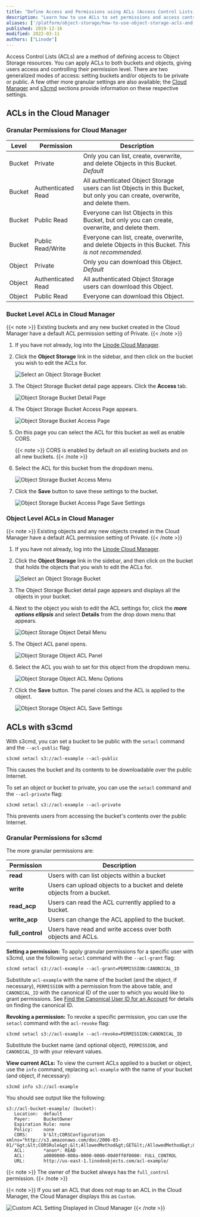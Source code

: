 ```yaml
---
title: "Define Access and Permissions using ACLs (Access Control Lists)"
description: "Learn how to use ACLs to set permissions and access controls within Object Storage"
aliases: ['/platform/object-storage/how-to-use-object-storage-acls-and-bucket-policies/', '/guides/how-to-use-object-storage-acls-and-bucket-policies/']
published: 2019-12-16
modified: 2022-03-11
authors: ["Linode"]
---
```


Access Control Lists (ACLs) are a method of defining access to Object Storage resources. You can apply ACLs to both buckets and objects, giving users access and controlling their permission level. There are two generalized modes of access: setting buckets and/or objects to be private or public. A few other more granular settings are also available; the [Cloud Manager](#granular-permissions-for-cloud-manager) and [s3cmd](#granular-permissions-for-s3cmd) sections provide information on these respective settings.

## ACLs in the Cloud Manager

### Granular Permissions for Cloud Manager

| Level | Permission | Description |
| ----- | ---------- | ----------- |
| Bucket | Private | Only you can list, create, overwrite, and delete Objects in this Bucket. *Default* |
| Bucket | Authenticated Read | All authenticated Object Storage users can list Objects in this Bucket, but only you can create, overwrite, and delete them. |
| Bucket | Public Read | Everyone can list Objects in this Bucket, but only you can create, overwrite, and delete them. |
| Bucket | Public Read/Write | Everyone can list, create, overwrite, and delete Objects in this Bucket. *This is not recommended.* |
| Object | Private | Only you can download this Object. *Default* |
| Object | Authenticated Read | All authenticated Object Storage users can download this Object. |
| Object | Public Read | Everyone can download this Object. |

### Bucket Level ACLs in Cloud Manager

{{< note >}}
Existing buckets and any new bucket created in the Cloud Manager have a default ACL permission setting of Private.
{{< /note >}}

1.  If you have not already, log into the [Linode Cloud Manager](https://cloud.linode.com).

1.  Click the **Object Storage** link in the sidebar, and then click on the bucket you wish to edit the ACLs for.

    ![Select an Object Storage Bucket](acl-select-bucket.png "Select an Object Storage Bucket")

1.  The Object Storage Bucket detail page appears. Click the **Access** tab.

    ![Object Storage Bucket Detail Page](acl-bucket-detail-page.png "Object Storage Bucket Detail Page")

1.  The Object Storage Bucket Access Page appears.

    ![Object Storage Bucket Access Page](acl-bucket-access-page.png "Object Storage Bucket Access Page")

1.  On this page you can select the ACL for this bucket as well as enable CORS.

    {{< note >}}
    CORS is enabled by default on all existing buckets and on all new buckets.
    {{< /note >}}

1.  Select the ACL for this bucket from the dropdown menu.

    ![Object Storage Bucket Access Menu](acl-bucket-access-menu.png "Object Storage Bucket Access Menu")

1.  Click the **Save** button to save these settings to the bucket.

    ![Object Storage Bucket Access Page Save Settings](acl-bucket-access-save.png "Object Storage Bucket Access Page Save Settings")

### Object Level ACLs in Cloud Manager

{{< note >}}
Existing objects and any new objects created in the Cloud Manager have a default ACL permission setting of Private.
{{< /note >}}

1.  If you have not already, log into the [Linode Cloud Manager](https://cloud.linode.com).

1.  Click the **Object Storage** link in the sidebar, and then click on the bucket that holds the objects that you wish to edit the ACLs for.

    ![Select an Object Storage Bucket](acl-select-bucket.png "Select an Object Storage Bucket")

1.  The Object Storage Bucket detail page appears and displays all the objects in your bucket.

1.  Next to the object you wish to edit the ACL settings for, click the ***more options ellipsis*** and select **Details** from the drop down menu that appears.

    ![Object Storage Object Detail Menu](acl-object-detail-select-menu.png "Object Storage Object Detail Menu")

1.  The Object ACL panel opens.

    ![Object Storage Object ACL Panel](acl-object-panel.png "Object Storage Object ACL Panel")

1.  Select the ACL you wish to set for this object from the dropdown menu.

    ![Object Storage Object ACL Menu Options](acl-object-menu-options.png "Object Storage Object ACL Menu Options")

1.  Click the **Save** button. The panel closes and the ACL is applied to the object.

    ![Object Storage Object ACL Save Settings](acl-object-panel-save.png "Object Storage Object ACL Save Settings")

## ACLs with s3cmd

With s3cmd, you can set a bucket to be public with the `setacl` command and the `--acl-public` flag:

    s3cmd setacl s3://acl-example --acl-public

This causes the bucket and its contents to be downloadable over the public Internet.

To set an object or bucket to private, you can use the `setacl` command and the `--acl-private` flag:

    s3cmd setacl s3://acl-example --acl-private

This prevents users from accessing the bucket's contents over the public Internet.

### Granular Permissions for s3cmd

The more granular permissions are:

|Permission|Description|
|-----|-----------|
|**read**| Users with can list objects within a bucket|
|**write**| Users can upload objects to a bucket and delete objects from a bucket.|
|**read_acp**| Users can read the ACL currently applied to a bucket.|
|**write_acp**| Users can change the ACL applied to the bucket.|
|**full_control**| Users have read and write access over both objects and ACLs.|

**Setting a permission:** To apply granular permissions for a specific user with s3cmd, use the following `setacl` command with the `--acl-grant` flag:

    s3cmd setacl s3://acl-example --acl-grant=PERMISSION:CANONICAL_ID

Substitute `acl-example` with the name of the bucket (and the object, if necessary), `PERMISSION` with a permission from the above table, and `CANONICAL_ID` with the canonical ID of the user to which you would like to grant permissions. See [Find the Canonical User ID for an Account](/docs/products/storage/object-storage/guides/find-canonical-id/) for details on finding the canonical ID.

**Revoking a permission:** To revoke a specific permission, you can use the `setacl` command with the `acl-revoke` flag:

    s3cmd setacl s3://acl-example --acl-revoke=PERMISSION:CANONICAL_ID

Substitute the bucket name (and optional object), `PERMISSION`, and `CANONICAL_ID` with your relevant values.

**View current ACLs:** To view the current ACLs applied to a bucket or object, use the `info` command, replacing `acl-example` with the name of your bucket (and object, if necessary):

    s3cmd info s3://acl-example

You should see output like the following:

```output
s3://acl-bucket-example/ (bucket):
   Location:  default
   Payer:     BucketOwner
   Expiration Rule: none
   Policy:    none
   CORS:      b'&lt;CORSConfiguration xmlns="http://s3.amazonaws.com/doc/2006-03-01/"&gt;&lt;CORSRule&gt;&lt;AllowedMethod&gt;GET&lt;/AllowedMethod&gt;&lt;AllowedMethod&gt;PUT&lt;/AllowedMethod&gt;&lt;AllowedMethod&gt;DELETE&lt;/AllowedMethod&gt;&lt;AllowedMethod&gt;HEAD&lt;/AllowedMethod&gt;&lt;AllowedMethod&gt;POST&lt;/AllowedMethod&gt;&lt;AllowedOrigin&gt;*&lt;/AllowedOrigin&gt;&lt;AllowedHeader&gt;*&lt;/AllowedHeader&gt;&lt;/CORSRule&gt;&lt;/CORSConfiguration&gt;'
   ACL:       *anon*: READ
   ACL:       a0000000-000a-0000-0000-00d0ff0f0000: FULL_CONTROL
   URL:       http://us-east-1.linodeobjects.com/acl-example/
```

{{< note >}}
The owner of the bucket always has the `full_control` permission.
{{< /note >}}

{{< note >}}
If you set an ACL that does not map to an ACL in the Cloud Manager, the Cloud Manager displays this as `Custom`.

![Custom ACL Setting Displayed in Cloud Manager](acl-s3cmd-custom-setting-cloud-manager.png "Custom ACL Setting Displayed in Cloud Manager")
{{< /note >}}